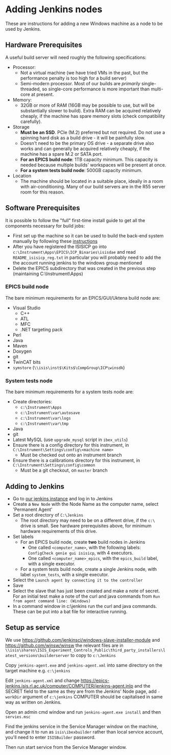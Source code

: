 # Adding Jenkins nodes

These are instructions for adding a new Windows machine as a node to be used by Jenkins.

## Hardware Prerequisites

A useful build server will need roughly the following specifications:
- Processor:
  - Not a virtual machine (we have tried VMs in the past, but the performance penalty is too high for a 
build server)
  - Semi-modern processor. Most of our builds are _primarily_ single-threaded, so single-core performance
is more important than multi-core at present.
- Memory:
  - 32GB or more of RAM (16GB may be possible to use, but will be substantially slower to build). Extra RAM 
can be acquired relatively cheaply, if the machine has spare memory slots (check compatibility carefully).
- Storage
  - **Must be an SSD**. PCIe (M.2) preferred but not required. Do not use a spinning hard disk as a build drive - it will be painfully slow.
  - Doesn't need to be the primary OS drive - a separate drive also works and can generally be acquired relatively cheaply, if the machine has a spare M.2 or SATA port.
  - **For an EPICS build node**: 1TB capacity minimum. This capacity is needed because multiple builds' workspaces will be present at once.
  - **For a system tests build node**: 500GB capacity minimum.
- Location
  - The machine should be located in a suitable place, ideally in a room with air-conditioning. Many of our
build servers are in the R55 server room for this reason.

## Software Prerequisites

It is possible to follow the "full" first-time install guide to get all the components necessary for build jobs:

* First set up the machine so it can be used to build the back-end system manually by following these [instructions](/overview/First-Time-Build)
* After you have registered the ISISICP go into `c:\Instrument\Apps\EPICS\ICP_Binaries\isisdae` and read `README_isisicp_reg.txt` in particular you will probably need to add the the account running jenkins to the windows group mentioned 
* Delete the EPICS subdirectory that was created in the previous step (maintaining C:\Instrument\Apps)

### EPICS build node

The bare minimum requirements for an EPICS/GUI/Uktena build node are:

- Visual Studio
  * C++
  * ATL
  * MFC
  * .NET targeting pack
- Perl
- Java
- Maven
- Doxygen
- git
- TwinCAT bits
- `symstore` (`\\isis\inst$\Kits$\CompGroup\ICP\winsdk`)

### System tests node

The bare minimum requirements for a system tests node are:

- Create directories:
  * `c:\Instrument\Apps`
  * `c:\Instrument\var\autosave`
  * `c:\Instrument\var\logs`
  * `c:\Instrument\var\tmp`
- Java
- git
- Latest MySQL (use `upgrade_mysql` script in `ibex_utils`)
- Ensure there is a config directory for this instrument, in `C:\Instrument\Settings\config\<machine name>`
  * Must be checked out onto an instrument branch
- Ensure there is a calibrations directory for this instrument, in `C:\Instrument\Settings\config\common`
  * Must be a git checkout, on `master` branch

## Adding to Jenkins

* Go to [our jenkins instance](https://epics-jenkins.isis.rl.ac.uk/computer/) and log in to Jenkins
* Create a `New Node` with the Node Name as the computer name, select 'Permanent Agent'
* Set a root directory of `C:\Jenkins`
  * The root directory may need to be on a different drive, if the `c:\` drive is small. See hardware prerequisites
above, for minimum hardware requirements of this drive.
* Set labels
  - For an EPICS build node, create **two** build nodes in Jenkins
    * One called `<computer_name>`, with the following labels: `ConfigCheck genie gui isisicp`, with 4 executors.
    * One called `<computer_name>_epics`, with the `epics_build` label, with a single executor.
  * For a system tests build node, create a single Jenkins node, with label `system_tests`, with a single executor.
* Select the `Launch agent by connecting it to the controller`
* Save
* Select the slave that has just been created and make a note of secret. For an initial test make a note of the curl and java commands from `Run from agent command line: (Windows)`
* In a command window in c:\jenkins run the curl and java commands. These can be put into a bat file for interactive running.

## Setup as service

We use https://github.com/jenkinsci/windows-slave-installer-module and https://github.com/winsw/winsw the relevant files are in 
`\\isis\shares\ISIS_Experiment_Controls_Public\third_party_installers\latest_versions\builderserver` to copy to `c:\Jenkins`   

Copy `jenkins-agent.exe` and `jenkins-agent.xml` into same directory on the target machine e.g. `c:\jenkins`

Edit `jenkins-agent.xml` and change  https://epics-jenkins.isis.rl.ac.uk/computer/COMPUTER/jenkins-agent.jnlp and the SECRET field to the same as they are from the Jenkins' Node page, add `-workDir` argument of `c:\jenkins`
COMPUTER should be capitalised in same way as written on Jenkins.

Open an admin cmd window and run `jenkins-agent.exe install` and then `servies.msc`

Find the jenkins service in the Service Manager window on the machine, and change it to run as `isis\ibexbuilder` rather than local service account, you'll need to enter `ISISBuilder` password.

Then run start service from the Service Manager window.
